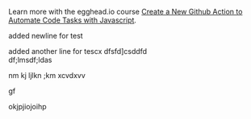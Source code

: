Learn more with the egghead.io course  [Create a New Github Action to Automate Code Tasks with Javascript](https://egghead.io/playlists/create-a-new-github-action-to-automate-code-tasks-with-javascript-f1e9?af=atzgap).

added newline for test

added another line for tescx
dfsfd]csddfd\
df;lmsdf;ldas


nm kj  ljlkn ;km
xcvdxvv

gf






okjpjiojoihp
